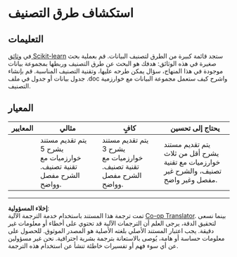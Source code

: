<!--
CO_OP_TRANSLATOR_METADATA:
{
  "original_hash": "b2a01912beb24cfb0007f83594dba801",
  "translation_date": "2025-08-29T14:01:36+00:00",
  "source_file": "4-Classification/1-Introduction/assignment.md",
  "language_code": "ar"
}
-->
# استكشاف طرق التصنيف

## التعليمات

في [وثائق Scikit-learn](https://scikit-learn.org/stable/supervised_learning.html) ستجد قائمة كبيرة من الطرق لتصنيف البيانات. قم بعملية بحث صغيرة في هذه الوثائق: هدفك هو البحث عن طرق التصنيف وربطها بمجموعة بيانات موجودة في هذا المنهاج، سؤال يمكن طرحه عليها، وتقنية التصنيف المناسبة. قم بإنشاء جدول بيانات أو جدول في ملف .doc واشرح كيف ستعمل مجموعة البيانات مع خوارزمية التصنيف.

## المعيار

| المعايير | مثالي                                                                                                                               | كافٍ                                                                                                                                | يحتاج إلى تحسين                                                                                                                                               |
| -------- | ----------------------------------------------------------------------------------------------------------------------------------- | ----------------------------------------------------------------------------------------------------------------------------------- | ------------------------------------------------------------------------------------------------------------------------------------------------------------- |
|          | يتم تقديم مستند يشرح 5 خوارزميات مع تقنية تصنيف. الشرح مفصل وواضح.                                                                   | يتم تقديم مستند يشرح 3 خوارزميات مع تقنية تصنيف. الشرح مفصل وواضح.                                                                   | يتم تقديم مستند يشرح أقل من ثلاث خوارزميات مع تقنية تصنيف، والشرح غير مفصل وغير واضح.                                                                          |

---

**إخلاء المسؤولية**:  
تمت ترجمة هذا المستند باستخدام خدمة الترجمة الآلية [Co-op Translator](https://github.com/Azure/co-op-translator). بينما نسعى لتحقيق الدقة، يرجى العلم أن الترجمات الآلية قد تحتوي على أخطاء أو معلومات غير دقيقة. يجب اعتبار المستند الأصلي بلغته الأصلية هو المصدر الموثوق. للحصول على معلومات حساسة أو هامة، يُوصى بالاستعانة بترجمة بشرية احترافية. نحن غير مسؤولين عن أي سوء فهم أو تفسيرات خاطئة تنشأ عن استخدام هذه الترجمة.